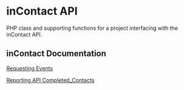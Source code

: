 # inContact API
PHP class and supporting functions for a project interfacing with the inContact API.


## inContact Documentation

[Requesting Events](https://developer.incontact.com/Documentation/RequestingEvents)

[Reporting API Completed_Contacts](https://developer.incontact.com/API/ReportingAPI#!/Reporting/Completed_Contact_Details)




